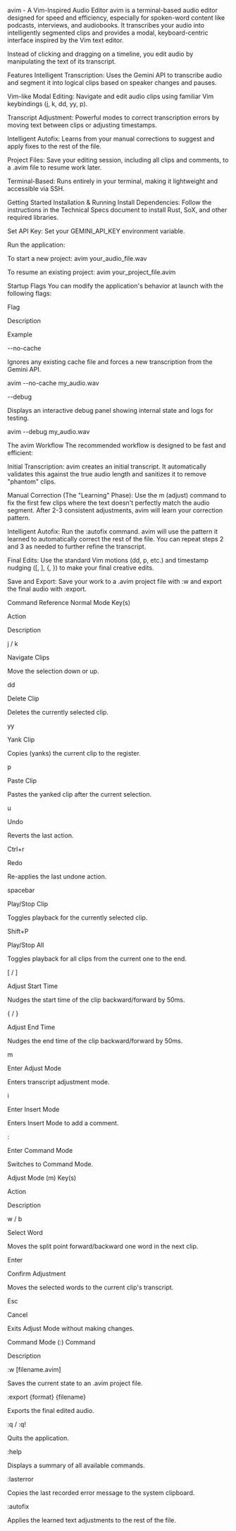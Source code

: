 avim - A Vim-Inspired Audio Editor
avim is a terminal-based audio editor designed for speed and efficiency, especially for spoken-word content like podcasts, interviews, and audiobooks. It transcribes your audio into intelligently segmented clips and provides a modal, keyboard-centric interface inspired by the Vim text editor.

Instead of clicking and dragging on a timeline, you edit audio by manipulating the text of its transcript.

Features
Intelligent Transcription: Uses the Gemini API to transcribe audio and segment it into logical clips based on speaker changes and pauses.

Vim-like Modal Editing: Navigate and edit audio clips using familiar Vim keybindings (j, k, dd, yy, p).

Transcript Adjustment: Powerful modes to correct transcription errors by moving text between clips or adjusting timestamps.

Intelligent Autofix: Learns from your manual corrections to suggest and apply fixes to the rest of the file.

Project Files: Save your editing session, including all clips and comments, to a .avim file to resume work later.

Terminal-Based: Runs entirely in your terminal, making it lightweight and accessible via SSH.

Getting Started
Installation & Running
Install Dependencies: Follow the instructions in the Technical Specs document to install Rust, SoX, and other required libraries.

Set API Key: Set your GEMINI_API_KEY environment variable.

Run the application:

To start a new project: avim your_audio_file.wav

To resume an existing project: avim your_project_file.avim

Startup Flags
You can modify the application's behavior at launch with the following flags:

Flag

Description

Example

--no-cache

Ignores any existing cache file and forces a new transcription from the Gemini API.

avim --no-cache my_audio.wav

--debug

Displays an interactive debug panel showing internal state and logs for testing.

avim --debug my_audio.wav

The avim Workflow
The recommended workflow is designed to be fast and efficient:

Initial Transcription: avim creates an initial transcript. It automatically validates this against the true audio length and sanitizes it to remove "phantom" clips.

Manual Correction (The "Learning" Phase): Use the m (adjust) command to fix the first few clips where the text doesn't perfectly match the audio segment. After 2-3 consistent adjustments, avim will learn your correction pattern.

Intelligent Autofix: Run the :autofix command. avim will use the pattern it learned to automatically correct the rest of the file. You can repeat steps 2 and 3 as needed to further refine the transcript.

Final Edits: Use the standard Vim motions (dd, p, etc.) and timestamp nudging ([, ], {, }) to make your final creative edits.

Save and Export: Save your work to a .avim project file with :w and export the final audio with :export.

Command Reference
Normal Mode
Key(s)

Action

Description

j / k

Navigate Clips

Move the selection down or up.

dd

Delete Clip

Deletes the currently selected clip.

yy

Yank Clip

Copies (yanks) the current clip to the register.

p

Paste Clip

Pastes the yanked clip after the current selection.

u

Undo

Reverts the last action.

Ctrl+r

Redo

Re-applies the last undone action.

spacebar

Play/Stop Clip

Toggles playback for the currently selected clip.

Shift+P

Play/Stop All

Toggles playback for all clips from the current one to the end.

[ / ]

Adjust Start Time

Nudges the start time of the clip backward/forward by 50ms.

{ / }

Adjust End Time

Nudges the end time of the clip backward/forward by 50ms.

m

Enter Adjust Mode

Enters transcript adjustment mode.

i

Enter Insert Mode

Enters Insert Mode to add a comment.

:

Enter Command Mode

Switches to Command Mode.

Adjust Mode (m)
Key(s)

Action

Description

w / b

Select Word

Moves the split point forward/backward one word in the next clip.

Enter

Confirm Adjustment

Moves the selected words to the current clip's transcript.

Esc

Cancel

Exits Adjust Mode without making changes.

Command Mode (:)
Command

Description

:w [filename.avim]

Saves the current state to an .avim project file.

:export {format} {filename}

Exports the final edited audio.

:q / :q!

Quits the application.

:help

Displays a summary of all available commands.

:lasterror

Copies the last recorded error message to the system clipboard.

:autofix

Applies the learned text adjustments to the rest of the file.


